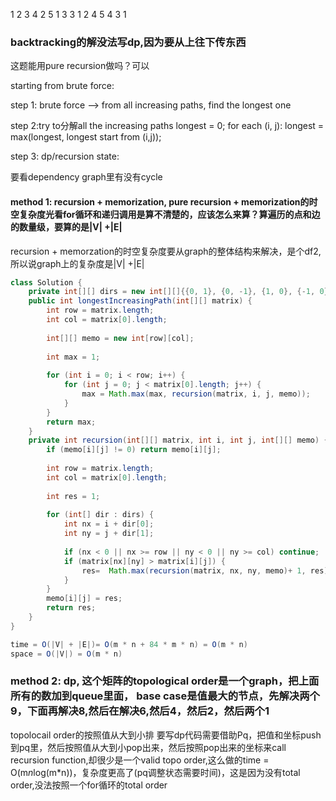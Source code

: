 1  2  3  4
2  5  1  3
3  1  2  4
5  4  3  1



### backtracking的解没法写dp,因为要从上往下传东西


这题能用pure recursion做吗？可以

starting from brute force:

step 1: brute force --> from all increasing paths, find the longest one

step 2:try to分解all the increasing paths
    longest = 0;
    for each (i, j):
        longest = max(longest, longest start from (i,j));


step 3: dp/recursion state: 

要看dependency graph里有没有cycle


#### method 1: recursion + memorization, pure recursion + memorization的时空复杂度光看for循环和递归调用是算不清楚的，应该怎么来算？算遍历的点和边的数量级，要算的是|V| +|E|
recursion + memorzation的时空复杂度要从graph的整体结构来解决，是个df2,所以说graph上的复杂度是|V| +|E|

```java
class Solution {
    private int[][] dirs = new int[][]{{0, 1}, {0, -1}, {1, 0}, {-1, 0}};
    public int longestIncreasingPath(int[][] matrix) {
        int row = matrix.length;
        int col = matrix[0].length;
        
        int[][] memo = new int[row][col];
        
        int max = 1;
        
        for (int i = 0; i < row; i++) {
            for (int j = 0; j < matrix[0].length; j++) {
                max = Math.max(max, recursion(matrix, i, j, memo));
            }
        }
        return max;
    }
    private int recursion(int[][] matrix, int i, int j, int[][] memo) {
        if (memo[i][j] != 0) return memo[i][j];
        
        int row = matrix.length;
        int col = matrix[0].length;
        
        int res = 1;
        
        for (int[] dir : dirs) {
            int nx = i + dir[0];
            int ny = j + dir[1];
            
            if (nx < 0 || nx >= row || ny < 0 || ny >= col) continue;
            if (matrix[nx][ny] > matrix[i][j]) {
                res=  Math.max(recursion(matrix, nx, ny, memo)+ 1, res);
            }
        }
        memo[i][j] = res;
        return res;
    }
}

time = O(|V| + |E|)= O(m * n + 84 * m * n) = O(m * n)
space = O(|V|) = O(m * n)
```

### method 2: dp, 这个矩阵的topological order是一个graph，把上面所有的数加到queue里面， base case是值最大的节点，先解决两个9，下面再解决8,然后在解决6,然后4，然后2，然后两个1
topolocail order的按照值从大到小排
要写dp代码需要借助Pq，把值和坐标push到pq里，然后按照值从大到小pop出来，然后按照pop出来的坐标来call recursion function,却很少是一个valid topo order,这么做的time = O(m*n*log(m*n))，复杂度更高了(pq调整状态需要时间)，这是因为没有total order,没法按照一个for循环的total order






